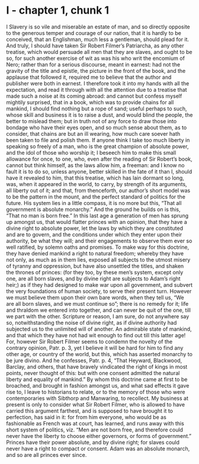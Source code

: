 # I - chapter 1, chunk 1

I Slavery is so vile and miserable an estate of man, and so directly opposite to the generous temper and courage of our nation, that it is hardly to be conceived, that an Englishman, much less a gentleman, should plead for it. And truly, I should have taken Sir Robert Filmer’s Patriarcha, as any other treatise, which would persuade all men that they are slaves, and ought to be so, for such another exercise of wit as was his who writ the encomium of Nero; rather than for a serious discourse, meant in earnest: had not the gravity of the title and epistle, the picture in the front of the book, and the applause that followed it, required me to believe that the author and publisher were both in earnest. I therefore took it into my hands with all the expectation, and read it through with all the attention due to a treatise that made such a noise at its coming abroad: and cannot but confess myself mightily surprised, that in a book, which was to provide chains for all mankind, I should find nothing but a rope of sand; useful perhaps to such, whose skill and business it is to raise a dust, and would blind the people, the better to mislead them; but in truth not of any force to draw those into bondage who have their eyes open, and so much sense about them, as to consider, that chains are but an ill wearing, how much care soever hath been taken to file and polish them. If anyone think I take too much liberty in speaking so freely of a man, who is the great champion of absolute power, and the idol of those who worship it; I beseech him to make this small allowance for once, to one, who, even after the reading of Sir Robert’s book, cannot but think himself, as the laws allow him, a freeman: and I know no fault it is to do so, unless anyone, better skilled in the fate of it than I, should have it revealed to him, that this treatise, which has lain dormant so long, was, when it appeared in the world, to carry, by strength of its arguments, all liberty out of it; and that, from thenceforth, our author’s short model was to be the pattern in the mount, and the perfect standard of politics for the future. His system lies in a little compass, it is no more but this, “That all government is absolute monarchy.” And the ground he builds on is this, “That no man is born free.” In this last age a generation of men has sprung up amongst us, that would flatter princes with an opinion, that they have a divine right to absolute power, let the laws by which they are constituted and are to govern, and the conditions under which they enter upon their authority, be what they will; and their engagements to observe them ever so well ratified, by solemn oaths and promises. To make way for this doctrine, they have denied mankind a right to natural freedom; whereby they have not only, as much as in them lies, exposed all subjects to the utmost misery of tyranny and oppression, but have also unsettled the titles, and shaken the thrones of princes: (for they too, by these men’s system, except only one, are all born slaves, and by divine right are subjects to Adam’s right heir;) as if they had designed to make war upon all government, and subvert the very foundations of human society, to serve their present turn. However we must believe them upon their own bare words, when they tell us, “We are all born slaves, and we must continue so”; there is no remedy for it; life and thraldom we entered into together, and can never be quit of the one, till we part with the other. Scripture or reason, I am sure, do not anywhere say so, notwithstanding the noise of divine right, as if divine authority had subjected us to the unlimited will of another. An admirable state of mankind, and that which they have not had wit enough to find out till this latter age! For, however Sir Robert Filmer seems to condemn the novelty of the contrary opinion, Patr. p. 3, yet I believe it will be hard for him to find any other age, or country of the world, but this, which has asserted monarchy to be jure divino. And he confesses, Patr. p. 4, “That Heyward, Blackwood, Barclay, and others, that have bravely vindicated the right of kings in most points, never thought of this: but with one consent admitted the natural liberty and equality of mankind.” By whom this doctrine came at first to be broached, and brought in fashion amongst us, and what sad effects it gave rise to, I leave to historians to relate, or to the memory of those who were contemporaries with Sibthorp and Manwaring, to recollect. My business at present is only to consider what Sir Robert Filmer, who is allowed to have carried this argument farthest, and is supposed to have brought it to perfection, has said in it: for from him everyone, who would be as fashionable as French was at court, has learned, and runs away with this short system of politics, viz. “Men are not born free, and therefore could never have the liberty to choose either governors, or forms of government.” Princes have their power absolute, and by divine right; for slaves could never have a right to compact or consent. Adam was an absolute monarch, and so are all princes ever since.